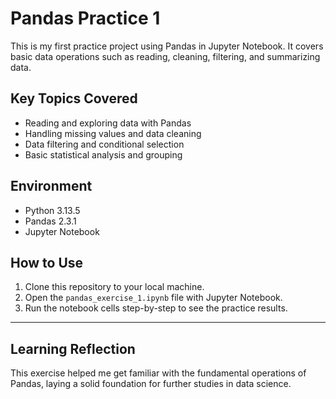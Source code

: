 # Pandas Practice 1

This is my first practice project using Pandas in Jupyter Notebook. It covers basic data operations such as reading, cleaning, filtering, and summarizing data.

## Key Topics Covered

- Reading and exploring data with Pandas
- Handling missing values and data cleaning
- Data filtering and conditional selection
- Basic statistical analysis and grouping

## Environment

- Python 3.13.5
- Pandas 2.3.1
- Jupyter Notebook

## How to Use

1. Clone this repository to your local machine.  
2. Open the `pandas_exercise_1.ipynb` file with Jupyter Notebook.  
3. Run the notebook cells step-by-step to see the practice results.

---

## Learning Reflection

This exercise helped me get familiar with the fundamental operations of Pandas, laying a solid foundation for further studies in data science.

